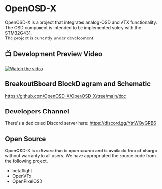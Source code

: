 # OpenOSD-X
OpenOSD-X is a project that integrates analog-OSD and VTX functionality.  
The OSD component is intended to be implemented solely with the STM32G431.  
The project is currently under development.   
## 📺 Development Preview Video
[![Watch the video](https://img.youtube.com/vi/yP9opvcfM-8/0.jpg)](https://youtu.be/yP9opvcfM-8)
## BreakoutBboard BlockDiagram and Schematic
https://github.com/OpenOSD-X/OpenOSD-X/tree/main/doc
## Developers Channel
There's a dedicated Discord server here:
https://discord.gg/YtnWQyGRB6
## Open Source
OpenOSD-X is software that is open source and is available free of charge without warranty to all users. We have appropriated the source code from the following project.
- betaflight
- OpenVTx
- OpenPixelOSD
